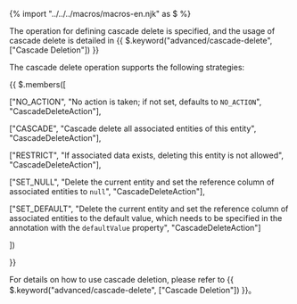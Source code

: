 {% import "../../../macros/macros-en.njk" as $ %}

The operation for defining cascade delete is specified, and the usage of cascade delete is detailed in {{ $.keyword("advanced/cascade-delete", ["Cascade Deletion"]) }}

The cascade delete operation supports the following strategies:

{{ $.members([

["NO_ACTION", "No action is taken; if not set, defaults to <code>NO_ACTION</code>", "CascadeDeleteAction"],

["CASCADE", "Cascade delete all associated entities of this entity", "CascadeDeleteAction"],

["RESTRICT", "If associated data exists, deleting this entity is not allowed", "CascadeDeleteAction"],

["SET_NULL", "Delete the current entity and set the reference column of associated entities to <code>null</code>", "CascadeDeleteAction"],

["SET_DEFAULT", "Delete the current entity and set the reference column of associated entities to the default value, which needs to be specified in the annotation with the <code>defaultValue</code> property", "CascadeDeleteAction"]

])

}}

For details on how to use cascade deletion, please refer to {{ $.keyword("advanced/cascade-delete", ["Cascade Deletion"]) }}。